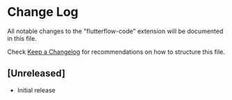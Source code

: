 # Change Log

All notable changes to the "flutterflow-code" extension will be documented in this file.

Check [Keep a Changelog](http://keepachangelog.com/) for recommendations on how to structure this file.

## [Unreleased]

- Initial release
